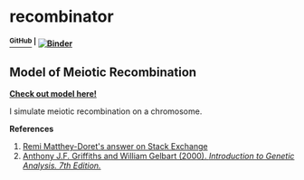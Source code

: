 # recombinator
#### [<sup>GitHub</sup>](https://github.com/shivChitinous/recombinator) <sup>|</sup> [![Binder](https://mybinder.org/badge_logo.svg)](https://mybinder.org/v2/gh/shivChitinous/recombinator/main)
## Model of Meiotic Recombination

__[Check out model here!](https://shivchitinous.github.io/pandem-onion/SIRS_Model_of_Epidemic_Spread.html)__

I simulate meiotic recombination on a chromosome.

__References__
1. [Remi Matthey-Doret's answer on Stack Exchange](https://biology.stackexchange.com/questions/35803/genetic-linkage-greater-than-50-centimorgans)
2. [Anthony J.F. Griffiths and William Gelbart (2000). *Introduction to Genetic Analysis. 7th Edition.*](https://www.ncbi.nlm.nih.gov/books/NBK21766/)
